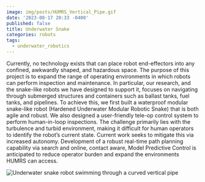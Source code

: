 ```yaml
---
image: img/posts/HUMRS_Vertical_Pipe.gif
date: '2023-08-17 20:33 -0400'
published: false
title: Underwater Snake
categories: robots
tags:
  - underwater_robotics
---
```

Currently, no technology exists that can place robot end-effectors into any confined, awkwardly shaped, and hazardous space. The purpose of this project is to expand the range of operating environments in which robots can perform inspection and maintenance. In particular, our research, and the snake-like robots we have designed to support it, focuses on navigating through submerged structures and containers such as ballast tanks, fuel tanks, and pipelines. To achieve this, we first built a waterproof modular snake-like robot (Hardened Underwater Modular Robotic Snake) that is both agile and robust. We also designed a user-friendly tele-op control system to perform human-in-loop inspections. The challenge primarily lies with the turbulence and turbid environment, making it difficult for human operators to identify the robot’s current state. Current work seeks to mitigate this via increased autonomy. Development of a robust real-time path planning capability via search and online, contact aware, Model Predictive Control is anticipated to reduce operator burden and expand the environments HUMRS can access.

![Underwater snake robot swimming through a curved vertical pipe]({{site.baseurl}}/foo.gif)